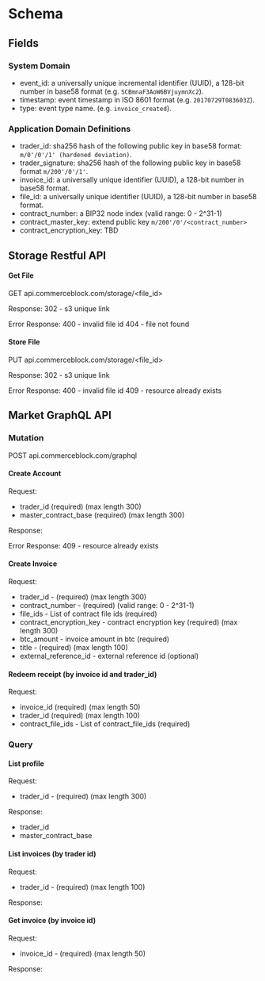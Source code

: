 # Schema #

## Fields ##

### System Domain ###
- event_id: a universally unique incremental identifier (UUID), a 128-bit number in base58 format (e.g. `SCBmnaF3AoW6BVjuymnXc2`).
- timestamp: event timestamp in ISO 8601 format (e.g. `20170729T083603Z`).
- type: event type name. (e.g. `invoice_created`).

### Application Domain Definitions ###
- trader_id: sha256 hash of the following public key in base58 format: `m/0'/0'/1' (hardened deviation)`.
- trader_signature: sha256 hash of the following public key in base58 format `m/200'/0'/1'`.
- invoice_id: a universally unique identifier (UUID), a 128-bit number in base58 format.
- file_id:  a universally unique identifier (UUID), a 128-bit number in base58 format.
- contract_number: a BIP32 node index (valid range: 0 - 2^31-1)
- contract_master_key: extend public key `m/200'/0'/<contract_number>`
- contract_encryption_key: TBD

## Storage Restful API ##

#### Get File ####
GET api.commerceblock.com/storage/<file_id>

Response:
302 - s3 unique link

Error Response:
400 - invalid file id
404 - file not found

#### Store File ####
PUT api.commerceblock.com/storage/<file_id>

Response:
302 - s3 unique link

Error Response:
400 - invalid file id
409 - resource already exists

## Market GraphQL API ##

### Mutation ###

POST api.commerceblock.com/graphql

#### Create Account ####
Request:
- trader_id (required) (max length 300)
- master_contract_base (required) (max length 300)

Response:

Error Response:
409 - resource already exists

#### Create Invoice ####
Request:
- trader_id - (required) (max length 300)
- contract_number - (required) (valid range: 0 - 2^31-1)
- file_ids - List of contract file ids (required)
- contract_encryption_key - contract encryption key (required) (max length 300)
- btc_amount - invoice amount in btc (required)
- title - (required) (max length 100)
- external_reference_id - external reference id (optional)

#### Redeem receipt (by invoice id and trader_id) ####
Request:
- invoice_id (required) (max length 50)
- trader_id (required) (max length 100)
- contract_file_ids - List of contract_file_ids (required)

### Query ###

#### List profile ####
Request:
- trader_id - (required) (max length 300)

Response:
- trader_id
- master_contract_base

#### List invoices (by trader id) ####
Request:
- trader_id - (required) (max length 100)

Response:

#### Get invoice (by invoice id) ####
Request:
- invoice_id - (required) (max length 50)

Response:

